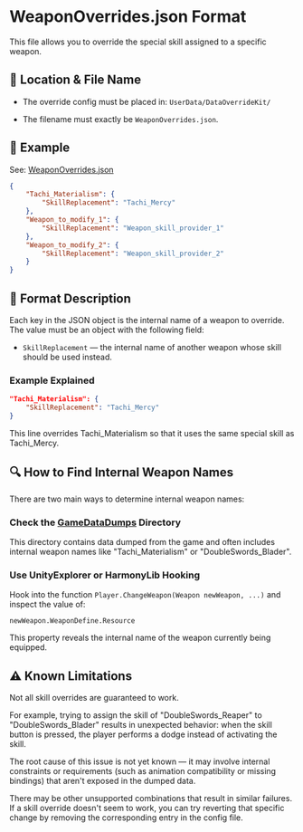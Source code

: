 # WeaponOverrides.json Format

This file allows you to override the special skill assigned to a specific weapon.

## 📄 Location & File Name

* The override config must be placed in: `UserData/DataOverrideKit/`

* The filename must exactly be `WeaponOverrides.json`.

## 📂 Example

See: [WeaponOverrides.json](../ExampleConfigs/WeaponOverrides.json)

```json
{
    "Tachi_Materialism": {
        "SkillReplacement": "Tachi_Mercy"
    },
    "Weapon_to_modify_1": {
        "SkillReplacement": "Weapon_skill_provider_1"
    },
    "Weapon_to_modify_2": {
        "SkillReplacement": "Weapon_skill_provider_2"
    }
}
```

## 🧩 Format Description

Each key in the JSON object is the internal name of a weapon to override. The value must be an object with the following field:

* `SkillReplacement` — the internal name of another weapon whose skill should be used instead.

### Example Explained

```json
"Tachi_Materialism": {
    "SkillReplacement": "Tachi_Mercy"
}
```

This line overrides Tachi_Materialism so that it uses the same special skill as Tachi_Mercy.

## 🔍 How to Find Internal Weapon Names

There are two main ways to determine internal weapon names:

### Check the [GameDataDumps](../GameDataDumps) Directory

This directory contains data dumped from the game and often includes internal weapon names like "Tachi_Materialism" or "DoubleSwords_Blader".

### Use UnityExplorer or HarmonyLib Hooking

Hook into the function `Player.ChangeWeapon(Weapon newWeapon, ...)` and inspect the value of:

```
newWeapon.WeaponDefine.Resource
```

This property reveals the internal name of the weapon currently being equipped.

## ⚠️ Known Limitations

Not all skill overrides are guaranteed to work.

For example, trying to assign the skill of "DoubleSwords_Reaper" to "DoubleSwords_Blader" results in unexpected behavior: when the skill button is pressed, the player performs a dodge instead of activating the skill.

The root cause of this issue is not yet known — it may involve internal constraints or requirements (such as animation compatibility or missing bindings) that aren't exposed in the dumped data.

There may be other unsupported combinations that result in similar failures. If a skill override doesn't seem to work, you can try reverting that specific change by removing the corresponding entry in the config file.